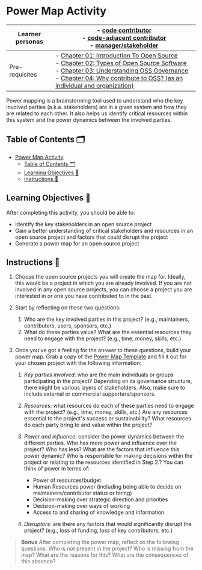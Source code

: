 # Power Map Activity

| Learner personas | - [code contributor](../README.md#code-contributor-)<br> - [code-adjacent contributor](../README.md#code-adjacent-contributor-)<br> - [manager/stakeholder](../README.md#managerstakeholder-)                                                                                                                                           |
| ---------------- | --------------------------------------------------------------------------------------------------------------------------------------------------------------------------------------------------------------------------------------------------------------------------------------------------------------------------------------- |
| Pre-requisites   | - [Chapter 01: Introduction To Open Source](./01-intro-to-os.md)<br> - [Chapter 02: Types of Open Source Software](./02-types-of-oss.md)<br>- [Chapter 03: Understanding OSS Governance](./03-understand-oss-governance.md)<br>- [Chapter 04: Why contribute to OSS? (as an individual and organization)](./04-oss-and-open-science.md) |

Power mapping is a brainstorming tool used to understand who the key involved parties (a.k.a. stakeholders) are in a given system and how they are related to each other.
It also helps us identify critical resources within this system and the power dynamics between the involved parties.

## Table of Contents 🗂️

- [Power Map Activity](#power-map-activity)
  - [Table of Contents 🗂️](#table-of-contents-️)
  - [Learning Objectives 🧠](#learning-objectives-)
  - [Instructions 📝](#instructions-)

## Learning Objectives 🧠

After completing this activity, you should be able to:

- Identify the key stakeholders in an open source project
- Gain a better understanding of critical stakeholders and resources in an open source project and factors that could disrupt the project
- Generate a power map for an open source project

## Instructions 📝

1. Choose the open source projects you will create the map for. Ideally, this would be a project in which you are already involved. If you are not involved in any open source projects, you can choose a project you are interested in or one you have contributed to in the past.
2. Start by reflecting on these two questions:
   1. Who are the key involved parties in this project? (e.g., maintainers, contributors, users, sponsors, etc.)
   2. What do these parties value? What are the essential resources they need to engage with the project? (e.g., time, money, skills, etc.)
3. Once you've got a feeling for the answer to these questions, build your power map. Grab a copy of the [Power Map Template](./oss-power-map.pdf) and fill it out for your chosen project with the following information:

   1. _Key parties involved_: who are the main individuals or groups participating in the project? Depending on its governance structure, there might be various layers of stakeholders. Also, make sure to include external or commercial supporters/sponsors.
   2. _Resources_: what resources do each of these parties need to engage with the project? (e.g., time, money, skills, etc.) Are any resources essential to the project's success or sustainability? What resources do each party bring to and value within the project?
   3. _Power and influence_: consider the power dynamics between the different parties. Who has more power and influence over the project? Who has less? What are the factors that influence this power dynamic? Who is responsible for making decisions within the project or relating to the resources identified in Step 2.?
      You can think of power in terms of:

      - Power of resources/budget
      - Human Resources power (including being able to decide on maintainers/contributor status or hiring)
      - Decision-making over strategic direction and priorities
      - Decision-making over ways of working
      - Access to and sharing of knowledge and information

   4. _Disruptors_: are there any factors that would significantly disrupt the project? (e.g., loss of funding, loss of key contributors, etc.)

> **Bonus**
> After completing the power map, reflect on the following questions:
> Who is not present in the project? Who is missing from the map? What are the reasons for this? What are the consequences of this absence?
